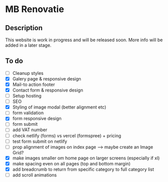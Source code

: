 # MB Renovatie

## Description

This website is work in progress and will be released soon. More info will be added in a later stage.

## To do

-   [ ] Cleanup styles
-   [x] Galery page & responsive design
-   [x] Mail-to action footer
-   [x] Contact form & responsive design
-   [ ] Setup hosting
-   [ ] SEO
-   [x] Styling of image modal (better alignment etc)
-   [ ] form validation
-   [x] form responsive design
-   [ ] form submit
-   [ ] add VAT number
-   [ ] check netlify (forms) vs vercel (formspree) + pricing
-   [ ] test form submit on netlify
-   [ ] prop alignment of images on index page --> maybe create an Image Grid?
-   [x] make images smaller om home page on larger screens (especially if xl)
-   [x] make spacing even on all pages (top and bottom margin)
-   [x] add breadcrumb to return from specific category to full category list
-   [ ] add scroll animations
